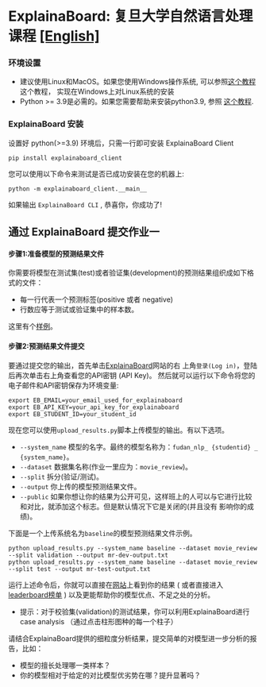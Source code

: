 # ExplainaBoard: 复旦大学自然语言处理课程 [[English]](README.md)



### 环境设置
* 建议使用Linux和MacOS。如果您使用Windows操作系统, 可以参照[这个教程](https://github.com/inspired-co/ExplainaBoard-Walkthrough/blob/main/roles/instructors/install_helper.md#how-to-use-linux-in-windows-os)这个教程，
实现在Windows上对Linux系统的安装
* Python >= 3.9是必需的。如果您需要帮助来安装python3.9, 参照 [这个教程](https://github.com/inspired-co/ExplainaBoard-Walkthrough/blob/main/roles/instructors/install_helper.md#how-to-install-python39-in-linux).


### ExplainaBoard 安装
设置好 python(>=3.9) 环境后，只需一行即可安装 ExplainaBoard Client
 
```shell script
pip install explainaboard_client
```

您可以使用以下命令来测试是否已成功安装在您的机器上:

```shell script
python -m explainaboard_client.__main__
```
如果输出 `ExplainaBoard CLI` , 恭喜你，你成功了!


## 通过 ExplainaBoard 提交作业一

#### 步骤1:准备模型的预测结果文件
你需要将模型在测试集(test)或者验证集(development)的预测结果组织成如下格式的文件：
* 每一行代表一个预测标签(positive 或者 negative)
* 行数应等于测试或验证集中的样本数。

这里有个[样例]((./data/mr-test-baseline.txt))。



#### 步骤2:预测结果文件提交
要通过提交您的输出，首先单击[ExplainaBoard](https://explainaboard.inspiredco.ai)网站的右
上角`登录(Log in)`，登陆后再次单击右上角查看您的API密钥 (API Key)。
然后就可以运行以下命令将您的电子邮件和API密钥保存为环境变量:

```
export EB_EMAIL=your_email_used_for_explainaboard
export EB_API_KEY=your_api_key_for_explainaboard
export EB_STUDENT_ID=your_student_id
```

现在您可以使用`upload_results.py`脚本上传模型的输出。有以下选项。
* `--system_name` 模型的名字。最终的模型名称为：`fudan_nlp_ {studentid} _ {system_name}`。
* `--dataset` 数据集名称(作业一里应为：`movie_review`)。
* `--split` 拆分(验证/测试)。
* `--output` 你上传的模型预测结果文件。
* `--public` 如果你想让你的结果为公开可见，这样班上的人可以与它进行比较和对比，就添加这个标志。但是默认情况下它是关闭的(并且没有
影响你的成绩)。




下面是一个上传系统名为`baseline`的模型预测结果文件示例。

```
python upload_results.py --system_name baseline --dataset movie_review --split validation --output mr-dev-output.txt
python upload_results.py --system_name baseline --dataset movie_review --split test --output mr-test-output.txt
```
运行上述命令后，你就可以直接在[网站]((https://explainaboard.inspiredco.ai/systems))上看到你的结果 (
或者直接进入[leaderboard榜单](https://explainaboard.inspiredco.ai/leaderboards?dataset=fudan_nlp&subdataset=movie_review)
)
以及更能帮助你的模型优点、不足之处的分析。
* 提示：对于校验集(validation)的测试结果，你可以利用ExplainaBoard进行case analysis （通过点击柱形图种的每一个柱子）

请结合ExplainaBoard提供的细粒度分析结果，提交简单的对模型进一步分析的报告，比如：
* 模型的擅长处理哪一类样本？
* 你的模型相对于给定的对比模型优劣势在哪？提升显著吗？


